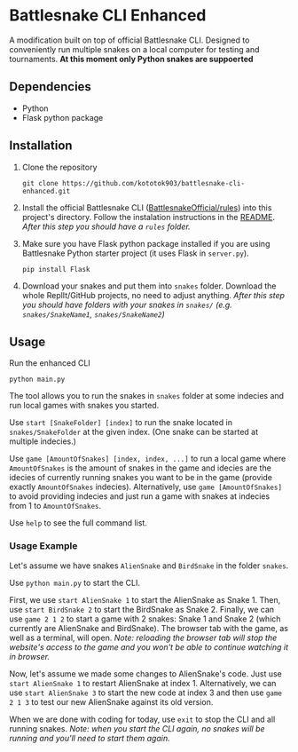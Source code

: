 # Battlesnake CLI Enhanced
A modification built on top of official Battlesnake CLI. Designed to conveniently run multiple snakes on a local computer for testing and tournaments.
**At this moment only Python snakes are suppoerted**

## Dependencies
- Python
- Flask python package

## Installation
1. Clone the repository
    ```
    git clone https://github.com/kototok903/battlesnake-cli-enhanced.git
    ```

2. Install the official Battlesnake CLI ([BattlesnakeOfficial/rules](https://github.com/BattlesnakeOfficial/rules)) into this project's directory. Follow the instalation instructions in the [README](https://github.com/BattlesnakeOfficial/rules/blob/main/README.md). 
*After this step you should have a `rules` folder.*

3. Make sure you have Flask python package installed if you are using Battlesnake Python starter project (it uses Flask in `server.py`).
    ```
    pip install Flask
    ```

4. Download your snakes and put them into `snakes` folder. Download the whole ReplIt/GitHub projects, no need to adjust anything. 
*After this step you should have folders with your snakes in `snakes/` (e.g. `snakes/SnakeName1`, `snakes/SnakeName2`)*

## Usage
Run the enhanced CLI
```
python main.py
```

The tool allows you to run the snakes in `snakes` folder at some indecies and run local games with snakes you started.

Use `start [SnakeFolder] [index]` to run the snake located in `snakes/SnakeFolder` at the given index. (One snake can be started at multiple indecies.)

Use `game [AmountOfSnakes] [index, index, ...]` to run a local game where `AmountOfSnakes` is the amount of snakes in the game and idecies are the idecies of currently running snakes you want to be in the game (provide exactly `AmountOfSnakes` indecies).
Alternatively, use `game [AmountOfSnakes]` to avoid providing indecies and just run a game with snakes at indecies from 1 to `AmountOfSnakes`.

Use `help` to see the full command list.

### Usage Example
Let's assume we have snakes `AlienSnake` and `BirdSnake` in the folder `snakes`. 

Use `python main.py` to start the CLI.

First, we use `start AlienSnake 1` to start the AlienSnake as Snake 1.
Then, use `start BirdSnake 2` to start the BirdSnake as Snake 2.
Finally, we can use `game 2 1 2` to start a game with 2 snakes: Snake 1 and Snake 2 (which currently are AlienSnake and BirdSnake). The browser tab with the game, as well as a terminal, will open. *Note: reloading the browser tab will stop the website's access to the game and you won't be able to continue watching it in browser.*

Now, let's assume we made some changes to AlienSnake's code. 
Just use `start AlienSnake 1` to restart AlienSnake at index 1. Alternatively, we can use `start AlienSnake 3` to start the new code at index 3 and then use `game 2 1 3` to test our new AlienSnake against its old version. 

When we are done with coding for today, use `exit` to stop the CLI and all running snakes.
*Note: when you start the CLI again, no snakes will be running and you'll need to start them again.*
